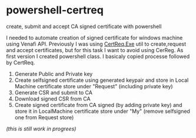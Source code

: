 # powershell-certreq
create, submit and accept CA signed certificate with powershell

I needed to automate creation of signed certificate for windows machine using Venafi API.
Previously I was using [CertReq.Exe](https://docs.microsoft.com/en-us/windows-server/administration/windows-commands/certreq_1 "Microsoft Documentation") util to create,request and accept certificates, but for this task I want to avoid using CerReg.
As first version I created powershell class. I basicaly copied processe followed by CertReq.

1. Generate Public and Private key
2. Create selfsigned certificate using generated keypair and store in Local Machine certificate store under "Request" (including private key)
3. Generate CSR and submit to CA
4. Download signed CSR from CA
5. Create signed certificate from CA signed (by adding private key) and store it in LocalMachine certificate store under "My" (remove selfsigned one from Request store)

_(this is still work in progrees)_
